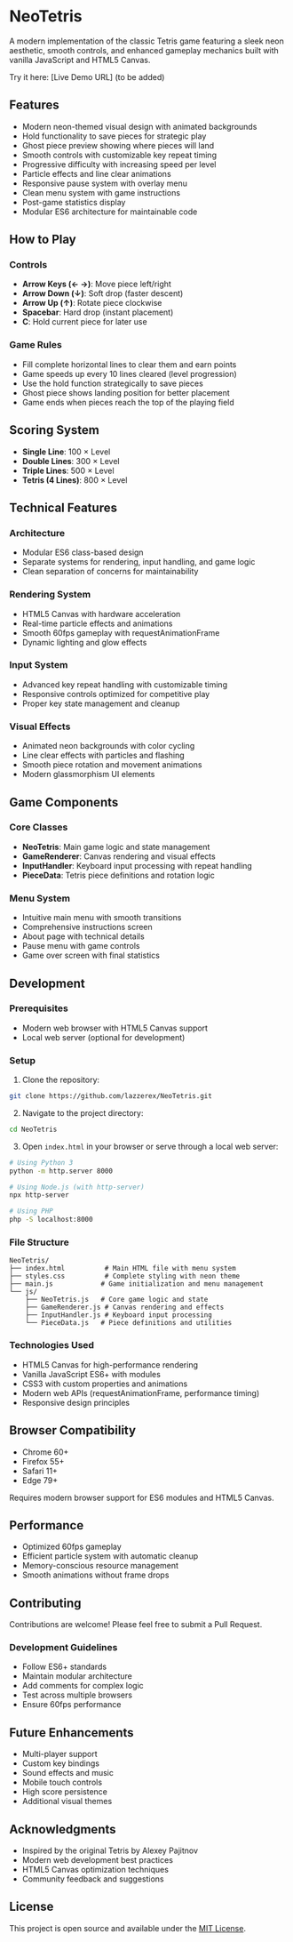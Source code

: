 # NeoTetris

A modern implementation of the classic Tetris game featuring a sleek neon aesthetic, smooth controls, and enhanced gameplay mechanics built with vanilla JavaScript and HTML5 Canvas.

Try it here: [Live Demo URL] (to be added)


## Features

- Modern neon-themed visual design with animated backgrounds
- Hold functionality to save pieces for strategic play
- Ghost piece preview showing where pieces will land
- Smooth controls with customizable key repeat timing
- Progressive difficulty with increasing speed per level
- Particle effects and line clear animations
- Responsive pause system with overlay menu
- Clean menu system with game instructions
- Post-game statistics display
- Modular ES6 architecture for maintainable code

## How to Play

### Controls
- **Arrow Keys (← →)**: Move piece left/right
- **Arrow Down (↓)**: Soft drop (faster descent)
- **Arrow Up (↑)**: Rotate piece clockwise
- **Spacebar**: Hard drop (instant placement)
- **C**: Hold current piece for later use

### Game Rules
- Fill complete horizontal lines to clear them and earn points
- Game speeds up every 10 lines cleared (level progression)
- Use the hold function strategically to save pieces
- Ghost piece shows landing position for better placement
- Game ends when pieces reach the top of the playing field

## Scoring System

- **Single Line**: 100 × Level
- **Double Lines**: 300 × Level
- **Triple Lines**: 500 × Level
- **Tetris (4 Lines)**: 800 × Level

## Technical Features

### Architecture
- Modular ES6 class-based design
- Separate systems for rendering, input handling, and game logic
- Clean separation of concerns for maintainability

### Rendering System
- HTML5 Canvas with hardware acceleration
- Real-time particle effects and animations
- Smooth 60fps gameplay with requestAnimationFrame
- Dynamic lighting and glow effects

### Input System
- Advanced key repeat handling with customizable timing
- Responsive controls optimized for competitive play
- Proper key state management and cleanup

### Visual Effects
- Animated neon backgrounds with color cycling
- Line clear effects with particles and flashing
- Smooth piece rotation and movement animations
- Modern glassmorphism UI elements

## Game Components

### Core Classes
- **NeoTetris**: Main game logic and state management
- **GameRenderer**: Canvas rendering and visual effects
- **InputHandler**: Keyboard input processing with repeat handling
- **PieceData**: Tetris piece definitions and rotation logic

### Menu System
- Intuitive main menu with smooth transitions
- Comprehensive instructions screen
- About page with technical details
- Pause menu with game controls
- Game over screen with final statistics

## Development

### Prerequisites
- Modern web browser with HTML5 Canvas support
- Local web server (optional for development)

### Setup
1. Clone the repository:
```bash
git clone https://github.com/lazzerex/NeoTetris.git
```

2. Navigate to the project directory:
```bash
cd NeoTetris
```

3. Open `index.html` in your browser or serve through a local web server:
```bash
# Using Python 3
python -m http.server 8000

# Using Node.js (with http-server)
npx http-server

# Using PHP
php -S localhost:8000
```

### File Structure
```
NeoTetris/
├── index.html          # Main HTML file with menu system
├── styles.css          # Complete styling with neon theme
├── main.js            # Game initialization and menu management
└── js/
    ├── NeoTetris.js   # Core game logic and state
    ├── GameRenderer.js # Canvas rendering and effects
    ├── InputHandler.js # Keyboard input processing
    └── PieceData.js   # Piece definitions and utilities
```

### Technologies Used
- HTML5 Canvas for high-performance rendering
- Vanilla JavaScript ES6+ with modules
- CSS3 with custom properties and animations
- Modern web APIs (requestAnimationFrame, performance timing)
- Responsive design principles

## Browser Compatibility

- Chrome 60+
- Firefox 55+
- Safari 11+
- Edge 79+

Requires modern browser support for ES6 modules and HTML5 Canvas.

## Performance

- Optimized 60fps gameplay
- Efficient particle system with automatic cleanup
- Memory-conscious resource management
- Smooth animations without frame drops

## Contributing

Contributions are welcome! Please feel free to submit a Pull Request.

### Development Guidelines
- Follow ES6+ standards
- Maintain modular architecture
- Add comments for complex logic
- Test across multiple browsers
- Ensure 60fps performance

## Future Enhancements

- Multi-player support
- Custom key bindings
- Sound effects and music
- Mobile touch controls
- High score persistence
- Additional visual themes

## Acknowledgments

- Inspired by the original Tetris by Alexey Pajitnov
- Modern web development best practices
- HTML5 Canvas optimization techniques
- Community feedback and suggestions

## License

This project is open source and available under the [MIT License](LICENSE).
